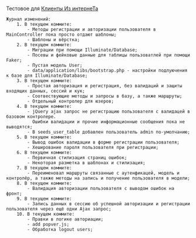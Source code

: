 Тестовое для [Клиенты Из интернеТа](https://ulyanovsk.hh.ru/employer/996841)

    Журнал изменений:
        1. В текущем коммите:
            - Методы регистрации и авторизации пользователя в MainController пока просто отдают шаблоны;
            - Шаблоны и вёрстка;
        2. В текущем коммите:
            - Миграции при помощи Illuminate/Database;
            - Посевы и фейковые данные для таблицы пользоватлей при помощи Faker;
            - Пустая модель User;
            - data/application/libs/bootstrap.php - настройки подлуючения к базе для Illuminate/Database;
        3. В текущем коммите:
            - Простая авторизация и регистрация, без валидаций и защиты входящих данных, сессий и кук;
            - Соотвествующие методы и запросы в базу, а также маршруты;
            - Отдельный контролер для юзеров;
        4. В текущем коммите:
            - jQuery ajax запрос не регистрацию пользователя с валидацей в базовом контролере.
              Ошибки валидации и прочие информационные сообщения пока не выводятся;
            - В seeds_user_table добавлен пользователь admin по-умолчанию;
        5. В текущем коммите:
            - Вывод ошибок валидации в форме регистрации пользователя;
            - Хеширование пароля пользователя при регистрации;
        6. В текущем коммите:
            - Первичная стилизация страниц ошибок;
            - Некоторая разметка в шаблонах и cтилизация;
        7. В текущем коммите:
            - Переименовал маршруты связанные с аутенфикацей, модель и контролёр, а также методы на запись и получение пользователя в модели;
        8. В текущем коммите:
            - Валидация авторизации пользователя с выводом ошибок на фронт;
        9. В текущем коммите:
            - Запись данных в сессию об успешной авторизации и регистрации пользователя через ещё одни Ajax запрос;
        10. В текущем коммите:
            - Правки в логике авториации;
            - add popver.js;
            - Обработка logout users;
